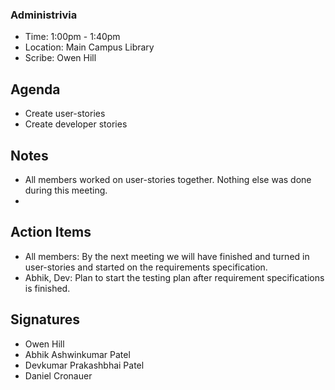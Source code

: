 ### Administrivia
- Time: 1:00pm - 1:40pm
- Location: Main Campus Library
- Scribe: Owen Hill

## Agenda
- Create user-stories 
- Create developer stories

## Notes
- All members worked on user-stories together. Nothing else was done during this meeting.
-

## Action Items
- All members: By the next meeting we will have finished and turned in user-stories and started on the requirements specification.
- Abhik, Dev: Plan to start the testing plan after requirement specifications is finished. 

## Signatures
- Owen Hill
- Abhik Ashwinkumar Patel
- Devkumar Prakashbhai Patel
- Daniel Cronauer
